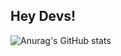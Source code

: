 ## Hey Devs!

![Anurag's GitHub stats](https://github-readme-stats.vercel.app/api?username=oliveira-alexander&show_icons=true&theme=transparent)
